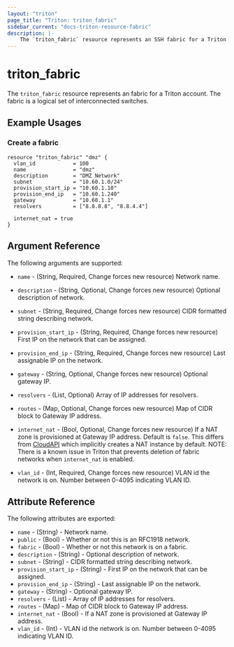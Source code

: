 ```yaml
---
layout: "triton"
page_title: "Triton: triton_fabric"
sidebar_current: "docs-triton-resource-fabric"
description: |-
    The `triton_fabric` resource represents an SSH fabric for a Triton account.
---
```


# triton\_fabric

The `triton_fabric` resource represents an fabric for a Triton account. The fabric is a logical set of interconnected switches.

## Example Usages

### Create a fabric

```hcl
resource "triton_fabric" "dmz" {
  vlan_id            = 100
  name               = "dmz"
  description        = "DMZ Network"
  subnet             = "10.60.1.0/24"
  provision_start_ip = "10.60.1.10"
  provision_end_ip   = "10.60.1.240"
  gateway            = "10.60.1.1"
  resolvers          = ["8.8.8.8", "8.8.4.4"]

  internet_nat = true
}
```

## Argument Reference

The following arguments are supported:

* `name` - (String, Required, Change forces new resource)
    Network name.

* `description` - (String, Optional, Change forces new resource)
    Optional description of network.

* `subnet` - (String, Required, Change forces new resource)
    CIDR formatted string describing network.

* `provision_start_ip` - (String, Required, Change forces new resource)
    First IP on the network that can be assigned.

* `provision_end_ip` - (String, Required, Change forces new resource)
    Last assignable IP on the network.

* `gateway` - (String, Optional, Change forces new resource)
    Optional gateway IP.

* `resolvers` - (List, Optional)
    Array of IP addresses for resolvers.

* `routes` - (Map, Optional, Change forces new resource)
    Map of CIDR block to Gateway IP address.

* `internet_nat` - (Bool, Optional, Change forces new resource)
    If a NAT zone is provisioned at Gateway IP address. Default is `false`. This differs from [CloudAPI](https://apidocs.joyent.com/cloudapi/#CreateFabricNetwork) which implicitly creates a NAT instance by default.
    NOTE: There is a known issue in Triton that prevents deletion of fabric networks when `internet_nat` is enabled.

* `vlan_id` - (Int, Required, Change forces new resource)
    VLAN id the network is on. Number between 0-4095 indicating VLAN ID.

## Attribute Reference

The following attributes are exported:

* `name` - (String) - Network name.
* `public` - (Bool) - Whether or not this is an RFC1918 network.
* `fabric` - (Bool) - Whether or not this network is on a fabric.
* `description` - (String) - Optional description of network.
* `subnet` - (String) - CIDR formatted string describing network.
* `provision_start_ip` - (String) - First IP on the network that can be assigned.
* `provision_end_ip` - (String) - Last assignable IP on the network.
* `gateway` - (String) - Optional gateway IP.
* `resolvers` - (List) - Array of IP addresses for resolvers.
* `routes` - (Map) - Map of CIDR block to Gateway IP address.
* `internet_nat` - (Bool) - If a NAT zone is provisioned at Gateway IP address.
* `vlan_id` - (Int) - VLAN id the network is on. Number between 0-4095 indicating VLAN ID.
